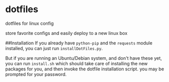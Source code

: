 dotfiles
========

dotfiles for linux config

store favorite configs and easily deploy to a new linux box

##Installation
If you already have `python-pip` and the `requests` module installed, you can just run `installDotFiles.py`.

But if you are running an Ubuntu/Debian system, and don't have these yet, you can run `install.sh` which should take care of installing the new packages for you, and then invoke the dotfile installation script. you may be prompted for your password.
